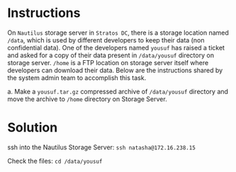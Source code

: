 # Instructions

On `Nautilus` storage server in `Stratos DC`, there is a storage location named `/data`, which is used by different developers to keep their data (non confidential data). One of the developers named `yousuf` has raised a ticket and asked for a copy of their data present in `/data/yousuf` directory on storage server. `/home` is a FTP location on storage server itself where developers can download their data. Below are the instructions shared by the system admin team to accomplish this task.

a. Make a `yousuf.tar.gz` compressed archive of `/data/yousuf` directory and move the archive to `/home` directory on Storage Server.

# Solution

ssh into the Nautilus Storage Server: `ssh natasha@172.16.238.15`

Check the files: `cd /data/yousuf`
